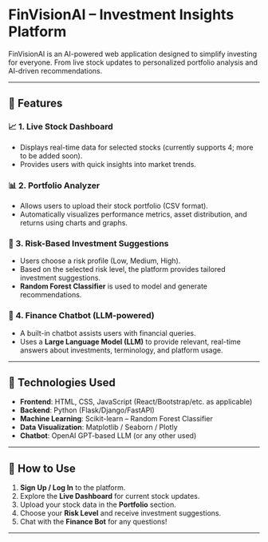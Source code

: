# FinVisionAI – Investment Insights Platform

FinVisionAI is an AI-powered web application designed to simplify investing for everyone. From live stock updates to personalized portfolio analysis and AI-driven recommendations.

---

## 🚀 Features

### 📈 1. Live Stock Dashboard
- Displays real-time data for selected stocks (currently supports 4; more to be added soon).
- Provides users with quick insights into market trends.

### 📊 2. Portfolio Analyzer
- Allows users to upload their stock portfolio (CSV format).
- Automatically visualizes performance metrics, asset distribution, and returns using charts and graphs.

### 🎯 3. Risk-Based Investment Suggestions
- Users choose a risk profile (Low, Medium, High).
- Based on the selected risk level, the platform provides tailored investment suggestions.
- **Random Forest Classifier** is used to model and generate recommendations.

### 🤖 4. Finance Chatbot (LLM-powered)
- A built-in chatbot assists users with financial queries.
- Uses a **Large Language Model (LLM)** to provide relevant, real-time answers about investments, terminology, and platform usage.

---

## 🧠 Technologies Used

- **Frontend**: HTML, CSS, JavaScript (React/Bootstrap/etc. as applicable)
- **Backend**: Python (Flask/Django/FastAPI)
- **Machine Learning**: Scikit-learn – Random Forest Classifier
- **Data Visualization**: Matplotlib / Seaborn / Plotly
- **Chatbot**: OpenAI GPT-based LLM (or any other used)

---

## 📂 How to Use

1. **Sign Up / Log In** to the platform.
2. Explore the **Live Dashboard** for current stock updates.
3. Upload your stock data in the **Portfolio** section.
4. Choose your **Risk Level** and receive investment suggestions.
5. Chat with the **Finance Bot** for any questions!

---


